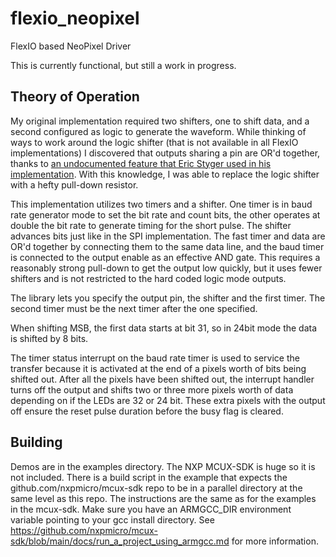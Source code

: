 # flexio_neopixel
FlexIO based NeoPixel Driver

This is currently functional, but still a work in progress.

## Theory of Operation

My original implementation required two shifters, one to shift data, and a second configured as logic to generate the waveform.  While thinking of ways to work around the logic shifter (that is not available in all FlexIO implementations) I discovered that outputs sharing a pin are OR'd together, thanks to [an undocumented feature that Eric Styger used in his implementation](https://mcuoneclipse.com/2016/05/22/nxp-flexio-generator-for-the-ws2812b-led-stripe-protocol/).  With this knowledge, I was able to replace the logic shifter with a hefty pull-down resistor.

This implementation utilizes two timers and a shifter.  One timer is in baud rate generator mode to set the bit rate and count bits, the other operates at double the bit rate to generate timing for the short pulse.  The shifter advances bits just like in the SPI implementation.  The fast timer and data are OR'd together by connecting them to the same data line, and the baud timer is connected to the output enable as an effective AND gate.  This requires a reasonably strong pull-down to get the output low quickly, but it uses fewer shifters and is not restricted to the hard coded logic mode outputs.

The library lets you specify the output pin, the shifter and the first timer.  The second timer must be the next timer after the one specified.

When shifting MSB, the first data starts at bit 31, so in 24bit mode the data is shifted by 8 bits.

The timer status interrupt on the baud rate timer is used to service the transfer because it is activated at the end of a pixels worth of bits being shifted out.  After all the pixels have been shifted out, the interrupt handler turns off the output and shifts two or three more pixels worth of data depending on if the LEDs are 32 or 24 bit.  These extra pixels with the output off ensure the reset pulse duration before the busy flag is cleared. 

## Building

Demos are in the examples directory.  The NXP MCUX-SDK is huge so it is not included.  There is a build script in the example that expects the github.com/nxpmicro/mcux-sdk repo to be in a parallel directory at the same level as this repo.  The instructions are the same as for the examples in the mcux-sdk.  Make sure you have an ARMGCC_DIR environment variable pointing to your gcc install directory.  See https://github.com/nxpmicro/mcux-sdk/blob/main/docs/run_a_project_using_armgcc.md for more information.  
